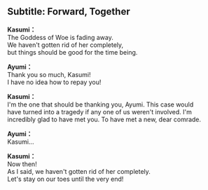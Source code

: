 # 

  
## Subtitle: Forward, Together
  
**Kasumi：**  
The Goddess of Woe is fading away.  
We haven't gotten rid of her completely,  
but things should be good for the time being.  
  
**Ayumi：**  
Thank you so much, Kasumi!  
I have no idea how to repay you!  
  
**Kasumi：**  
I'm the one that should be thanking you, Ayumi. This case would  
have turned into a tragedy if any one of us weren't involved. I'm  
incredibly glad to have met you. To have met a new, dear comrade.  
  
**Ayumi：**  
Kasumi...  
  
**Kasumi：**  
Now then!  
As I said, we haven't gotten rid of her completely.  
Let's stay on our toes until the very end!  
